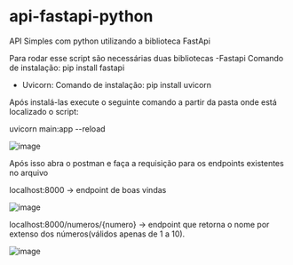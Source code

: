 # api-fastapi-python
API Simples com python utilizando a biblioteca FastApi

Para rodar esse script são necessárias duas bibliotecas
-Fastapi
Comando de instalação: pip install fastapi

- Uvicorn: 
Comando de instalação: pip install uvicorn

Após instalá-las execute o seguinte comando a partir da pasta onde está localizado o script:

uvicorn main:app --reload

![image](https://user-images.githubusercontent.com/34873898/138542252-77734ec2-392a-4bfc-a0ca-3e92579575b7.png)

Após isso abra o postman e faça a requisição para os endpoints existentes no arquivo

localhost:8000 -> endpoint de boas vindas

![image](https://user-images.githubusercontent.com/34873898/138542335-c1a6efd7-4129-46df-908c-9e4fcb965653.png)

localhost:8000/numeros/{numero} -> endpoint que retorna o nome por extenso dos números(válidos apenas de 1 a 10).

![image](https://user-images.githubusercontent.com/34873898/138542316-2e28b70a-c67b-4622-a616-7d4921188345.png)
